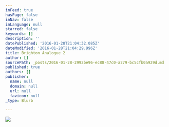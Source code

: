 ```yaml
---
inFeed: true
hasPage: false
inNav: false
inLanguage: null
starred: false
keywords: []
description: ''
datePublished: '2016-01-28T21:04:32.085Z'
dateModified: '2016-01-28T21:04:29.996Z'
title: Brighton Analogue 2
author: []
sourcePath: _posts/2016-01-28-2992be96-ec88-47c0-a279-bc5cfb0a929d.md
published: true
authors: []
publisher:
  name: null
  domain: null
  url: null
  favicon: null
_type: Blurb

---
```

![](https://the-grid-user-content.s3-us-west-2.amazonaws.com/64ea6514-74ef-4c2f-a9c8-bed7a4701590.jpg)